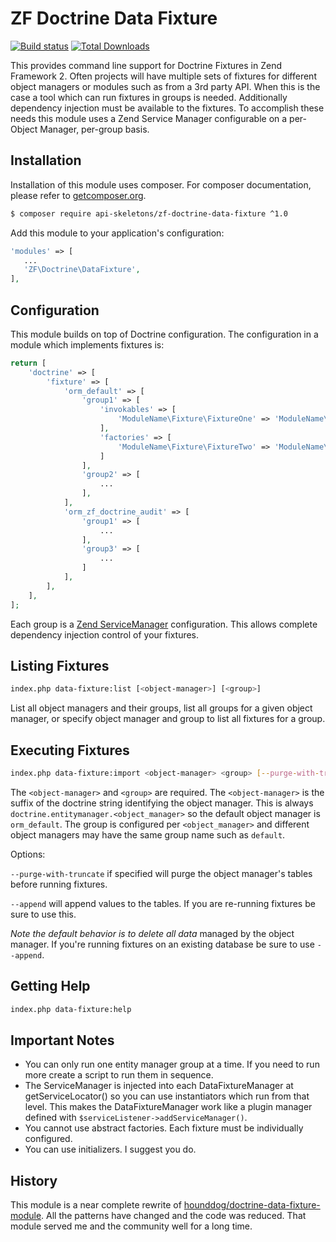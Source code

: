 ZF Doctrine Data Fixture
========================

[![Build status](https://api.travis-ci.org/API-Skeletons/zf-doctrine-data-fixture.svg)](http://travis-ci.org/API-Skeletons/zf-doctrine-data-fixture)
[![Total Downloads](https://poser.pugx.org/API-Skeletons/zf-doctrine-data-fixture/downloads)](https://packagist.org/packages/API-Skeletons/zf-doctrine-data-fixture)


This provides command line support for Doctrine Fixtures in Zend Framework 2.
Often projects will have multiple sets of fixtures for different object managers or modules such as
from a 3rd party API.  When this is the case a tool which can run fixtures in groups is needed.
Additionally dependency injection must be available to the fixtures.  To accomplish these needs
this module uses a Zend Service Manager configurable on a per-Object Manager, per-group basis.


Installation
------------

Installation of this module uses composer. For composer documentation, please refer to
[getcomposer.org](http://getcomposer.org/).

```sh
$ composer require api-skeletons/zf-doctrine-data-fixture ^1.0
```

Add this module to your application's configuration:

```php
'modules' => [
   ...
   'ZF\Doctrine\DataFixture',
],
```


Configuration
--------------

This module builds on top of Doctrine configuration.  The configuration in a module which implements fixtures is:

```php
return [
    'doctrine' => [
        'fixture' => [
            'orm_default' => [
                'group1' => [
                    'invokables' => [
                        'ModuleName\Fixture\FixtureOne' => 'ModuleName\Fixture\FixtureOne',
                    ],
                    'factories' => [
                        'ModuleName\Fixture\FixtureTwo' => 'ModuleName\Fixture\FixtureTwoFactory',
                    ]
                ],
                'group2' => [
                    ...
                ],
            ],
            'orm_zf_doctrine_audit' => [
                'group1' => [
                    ...
                ],
                'group3' => [
                    ...
                ]
            ],
        ],
    ],
];
```

Each group is a [Zend ServiceManager](http://framework.zend.com/manual/current/en/in-depth-guide/services-and-servicemanager.html) configuration.  This allows complete dependency injection control of your fixtures.


Listing Fixtures
----------------

```sh
index.php data-fixture:list [<object-manager>] [<group>]
```

List all object managers and their groups, list all groups for a given object manager, or specify object manager and group to list all fixtures for a group.


Executing Fixtures
------------------

```sh
index.php data-fixture:import <object-manager> <group> [--purge-with-truncate] [--append]
```

The `<object-manager>` and `<group>` are required.  The `<object-manager>` is the suffix of the doctrine string identifying the object manager.  This is always `doctrine.entitymanager.<object_manager>` so the default object manager is `orm_default`.  The group is configured per `<object_manager>` and different object managers may have the same group name such as `default`.

Options:

`--purge-with-truncate` if specified will purge the object manager's tables before running fixtures.

`--append` will append values to the tables.  If you are re-running fixtures be sure to use this.

*Note the default behavior is to delete all data* managed by the object manager.  If you're running fixtures on an existing database be sure to use `--append`.


Getting Help
------------

```sh
index.php data-fixture:help
```


Important Notes
---------------

* You can only run one entity manager group at a time.  If you need to run more create a script to run them in sequence.
* The ServiceManager is injected into each DataFixtureManager at getServiceLocator() so you can use instantiators which run from that level.  This makes the DataFixtureManager work like a plugin manager defined with `$serviceListener->addServiceManager()`.
* You cannot use abstract factories.  Each fixture must be individually configured.
* You can use initializers.  I suggest you do.


History
-------

This module is a near complete rewrite of [hounddog/doctrine-data-fixture-module](https://github.com/Hounddog/DoctrineDataFixtureModule).  All the patterns have changed and the code was reduced.  That module served me and the community well for a long time.

